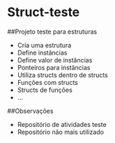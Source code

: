 # Struct-teste

##Projeto teste para estruturas
* Cria uma estrutura
* Define instâncias
* Define valor de instâncias
* Ponteiros para instâncias
* Utiliza structs dentro de structs
* Funções com structs
* Structs de funções
* ...














##Observações
- Repositório de atividades teste
- Repositório não mais utilizado
